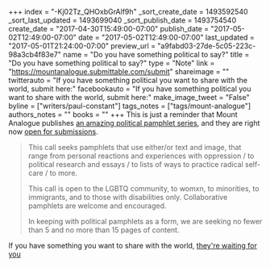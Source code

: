 +++
index = "-Kj02Tz_QHOxbGrAlf9h"
_sort_create_date = 1493592540
_sort_last_updated = 1493699040
_sort_publish_date = 1493754540
create_date = "2017-04-30T15:49:00-07:00"
publish_date = "2017-05-02T12:49:00-07:00"
date = "2017-05-02T12:49:00-07:00"
last_updated = "2017-05-01T21:24:00-07:00"
preview_url = "a9fabd03-27de-5c05-223c-98a3cb4f83e7"
name = "Do you have something political to say?"
title = "Do you have something political to say?"
type = "Note"
link = "https://mountanalogue.submittable.com/submit"
shareimage = ""
twitterauto = "If you have something political you want to share with the world, submit here:"
facebookauto = "If you have something political you want to share with the world, submit here:"
make_image_tweet = "False"
byline = ["writers/paul-constant"]
tags_notes = ["tags/mount-analogue"]
authors_notes = ""
books = ""
+++
This is just a reminder that Mount Analogue publishes [an amazing political pamphlet series](http://www.seattlereviewofbooks.com/reviews/a-colorful-chorus-of-voices/), and they are right now [open for submissions](https://mountanalogue.submittable.com/submit).

<blockquote><p>This call seeks pamphlets that use either/or text and image, that range from personal reactions and experiences with oppression / to political research and essays / to lists of ways to practice radical self-care / to more.</p>

<p>This call is open to the LGBTQ community, to womxn, to minorities, to immigrants, and to those with disabilities only. Collaborative pamphlets are welcome and encouraged.</p>

<p>In keeping with political pamphlets as a form, we are seeking no fewer than 5 and no more than 15 pages of content.</p></blockquote>

If you have something you want to share with the world, [they're waiting for you](https://mountanalogue.submittable.com/submit)